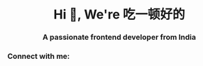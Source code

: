 <h1 align="center">Hi 👋, We're 吃一顿好的</h1>
<h3 align="center">A passionate frontend developer from India</h3>

<h3 align="left">Connect with me:</h3>
<p align="left">
</p>
